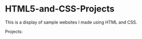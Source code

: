 # HTML5-and-CSS-Projects

This is a display of sample websites I made using HTML and CSS. 

Projects:

